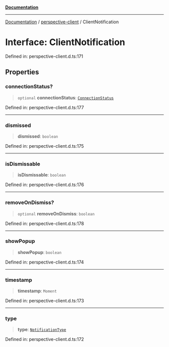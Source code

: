 [**Documentation**](../../index.md)

***

[Documentation](../../index.md) / [perspective-client](../index.md) / ClientNotification

# Interface: ClientNotification

Defined in: perspective-client.d.ts:171

## Properties

### connectionStatus?

> `optional` **connectionStatus**: [`ConnectionStatus`](../../stores/NotificationStore/enumerations/ConnectionStatus.md)

Defined in: perspective-client.d.ts:177

***

### dismissed

> **dismissed**: `boolean`

Defined in: perspective-client.d.ts:175

***

### isDismissable

> **isDismissable**: `boolean`

Defined in: perspective-client.d.ts:176

***

### removeOnDismiss?

> `optional` **removeOnDismiss**: `boolean`

Defined in: perspective-client.d.ts:178

***

### showPopup

> **showPopup**: `boolean`

Defined in: perspective-client.d.ts:174

***

### timestamp

> **timestamp**: `Moment`

Defined in: perspective-client.d.ts:173

***

### type

> **type**: [`NotificationType`](../../stores/NotificationStore/enumerations/NotificationType.md)

Defined in: perspective-client.d.ts:172
